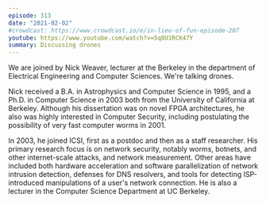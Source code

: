 ```yaml
---
episode: 313
date: "2021-02-02"
#crowdcast: https://www.crowdcast.io/e/in-lieu-of-fun-episode-207
youtube: https://www.youtube.com/watch?v=5q8U1RCK47Y
summary: Discussing drones
---
```

We are joined by Nick Weaver, lecturer at the Berkeley in the department of
Electrical Engineering and Computer Sciences. We're talking drones.

Nick received a B.A. in Astrophysics and Computer Science in 1995, and a
Ph.D. in Computer Science in 2003 both from the University of California at
Berkeley. Although his dissertation was on novel FPGA architectures, he also
was highly interested in Computer Security, including postulating the
possibility of very fast computer worms in 2001.

In 2003, he joined ICSI, first as a postdoc and then as a staff researcher. His
primary research focus is on network security, notably worms, botnets, and
other internet-scale attacks, and network measurement. Other areas have
included both hardware acceleration and software parallelization of network
intrusion detection, defenses for DNS resolvers, and tools for detecting
ISP-introduced manipulations of a user's network connection. He is also a
lecturer in the Computer Science Department at UC Berkeley.
